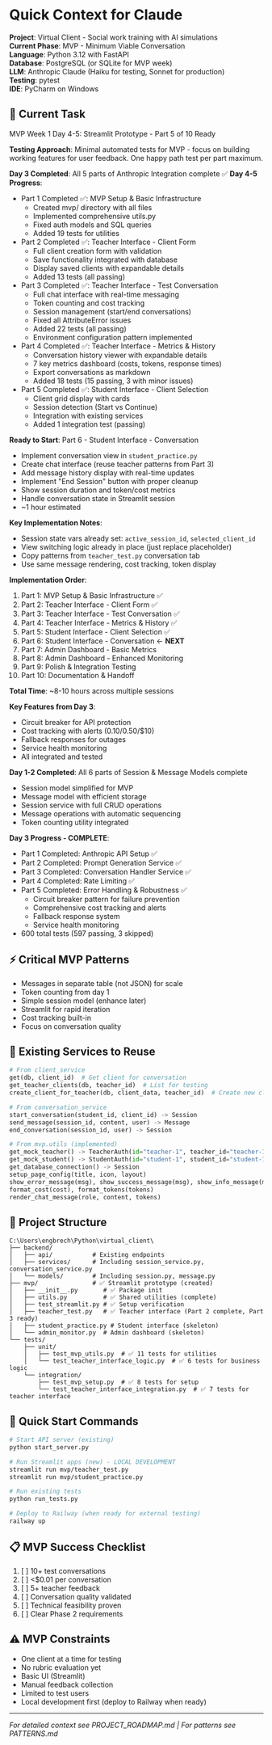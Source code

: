 # Quick Context for Claude

**Project**: Virtual Client - Social work training with AI simulations  
**Current Phase**: MVP - Minimum Viable Conversation  
**Language**: Python 3.12 with FastAPI  
**Database**: PostgreSQL (or SQLite for MVP week)  
**LLM**: Anthropic Claude (Haiku for testing, Sonnet for production)  
**Testing**: pytest  
**IDE**: PyCharm on Windows  

## 🎯 Current Task
MVP Week 1 Day 4-5: Streamlit Prototype - Part 5 of 10 Ready

**Testing Approach**: Minimal automated tests for MVP - focus on building working features for user feedback. One happy path test per part maximum.

**Day 3 Completed**: All 5 parts of Anthropic Integration complete ✅
**Day 4-5 Progress**: 
- Part 1 Completed ✅: MVP Setup & Basic Infrastructure
  - Created mvp/ directory with all files
  - Implemented comprehensive utils.py
  - Fixed auth models and SQL queries
  - Added 19 tests for utilities
- Part 2 Completed ✅: Teacher Interface - Client Form
  - Full client creation form with validation
  - Save functionality integrated with database
  - Display saved clients with expandable details
  - Added 13 tests (all passing)
- Part 3 Completed ✅: Teacher Interface - Test Conversation
  - Full chat interface with real-time messaging
  - Token counting and cost tracking
  - Session management (start/end conversations)
  - Fixed all AttributeError issues
  - Added 22 tests (all passing)
  - Environment configuration pattern implemented
- Part 4 Completed ✅: Teacher Interface - Metrics & History
  - Conversation history viewer with expandable details
  - 7 key metrics dashboard (costs, tokens, response times)
  - Export conversations as markdown
  - Added 18 tests (15 passing, 3 with minor issues)
- Part 5 Completed ✅: Student Interface - Client Selection
  - Client grid display with cards
  - Session detection (Start vs Continue)
  - Integration with existing services
  - Added 1 integration test (passing)

**Ready to Start**: Part 6 - Student Interface - Conversation
- Implement conversation view in `student_practice.py`
- Create chat interface (reuse teacher patterns from Part 3)
- Add message history display with real-time updates
- Implement "End Session" button with proper cleanup
- Show session duration and token/cost metrics
- Handle conversation state in Streamlit session
- ~1 hour estimated

**Key Implementation Notes**:
- Session state vars already set: `active_session_id`, `selected_client_id`
- View switching logic already in place (just replace placeholder)
- Copy patterns from `teacher_test.py` conversation tab
- Use same message rendering, cost tracking, token display

**Implementation Order**:
1. Part 1: MVP Setup & Basic Infrastructure ✅
2. Part 2: Teacher Interface - Client Form ✅
3. Part 3: Teacher Interface - Test Conversation ✅
4. Part 4: Teacher Interface - Metrics & History ✅
5. Part 5: Student Interface - Client Selection ✅
6. Part 6: Student Interface - Conversation ← **NEXT**
7. Part 7: Admin Dashboard - Basic Metrics
8. Part 8: Admin Dashboard - Enhanced Monitoring
9. Part 9: Polish & Integration Testing
10. Part 10: Documentation & Handoff

**Total Time**: ~8-10 hours across multiple sessions

**Key Features from Day 3**:
- Circuit breaker for API protection
- Cost tracking with alerts ($0.10/$0.50/$10)
- Fallback responses for outages
- Service health monitoring
- All integrated and tested

**Day 1-2 Completed**: All 6 parts of Session & Message Models complete
- Session model simplified for MVP
- Message model with efficient storage
- Session service with full CRUD operations
- Message operations with automatic sequencing
- Token counting utility integrated

**Day 3 Progress - COMPLETE**:
- Part 1 Completed: Anthropic API Setup ✅
- Part 2 Completed: Prompt Generation Service ✅
- Part 3 Completed: Conversation Handler Service ✅
- Part 4 Completed: Rate Limiting ✅
- Part 5 Completed: Error Handling & Robustness ✅
  - Circuit breaker pattern for failure prevention
  - Comprehensive cost tracking and alerts
  - Fallback response system
  - Service health monitoring
- 600 total tests (597 passing, 3 skipped)

## ⚡ Critical MVP Patterns
- Messages in separate table (not JSON) for scale
- Token counting from day 1
- Simple session model (enhance later)
- Streamlit for rapid iteration
- Cost tracking built-in
- Focus on conversation quality

## 🔑 Existing Services to Reuse
```python
# From client_service
get(db, client_id)  # Get client for conversation
get_teacher_clients(db, teacher_id)  # List for testing
create_client_for_teacher(db, client_data, teacher_id)  # Create new client

# From conversation_service
start_conversation(student_id, client_id) -> Session
send_message(session_id, content, user) -> Message
end_conversation(session_id, user) -> Session

# From mvp.utils (implemented)
get_mock_teacher() -> TeacherAuth(id="teacher-1", teacher_id="teacher-1")
get_mock_student() -> StudentAuth(id="student-1", student_id="student-1")
get_database_connection() -> Session
setup_page_config(title, icon, layout)
show_error_message(msg), show_success_message(msg), show_info_message(msg)
format_cost(cost), format_tokens(tokens)
render_chat_message(role, content, tokens)
```

## 📁 Project Structure
```
C:\Users\engbrech\Python\virtual_client\
├── backend/
│   ├── api/           # Existing endpoints
│   ├── services/      # Including session_service.py, conversation_service.py
│   └── models/        # Including session.py, message.py
├── mvp/               # ✅ Streamlit prototype (created)
│   ├── __init__.py       # ✅ Package init
│   ├── utils.py          # ✅ Shared utilities (complete)
│   ├── test_streamlit.py # ✅ Setup verification
│   ├── teacher_test.py   # ✅ Teacher interface (Part 2 complete, Part 3 ready)
│   ├── student_practice.py # Student interface (skeleton)
│   └── admin_monitor.py  # Admin dashboard (skeleton)
└── tests/
    ├── unit/
    │   ├── test_mvp_utils.py  # ✅ 11 tests for utilities
    │   └── test_teacher_interface_logic.py  # ✅ 6 tests for business logic
    └── integration/
        ├── test_mvp_setup.py  # ✅ 8 tests for setup
        └── test_teacher_interface_integration.py  # ✅ 7 tests for teacher interface
```

## 🚀 Quick Start Commands
```bash
# Start API server (existing)
python start_server.py

# Run Streamlit apps (new) - LOCAL DEVELOPMENT
streamlit run mvp/teacher_test.py
streamlit run mvp/student_practice.py

# Run existing tests
python run_tests.py

# Deploy to Railway (when ready for external testing)
railway up
```

## 📋 MVP Success Checklist
1. [ ] 10+ test conversations
2. [ ] <$0.01 per conversation
3. [ ] 5+ teacher feedback
4. [ ] Conversation quality validated
5. [ ] Technical feasibility proven
6. [ ] Clear Phase 2 requirements

## ⚠️ MVP Constraints
- One client at a time for testing
- No rubric evaluation yet
- Basic UI (Streamlit)
- Manual feedback collection
- Limited to test users
- Local development first (deploy to Railway when ready)

---
*For detailed context see PROJECT_ROADMAP.md | For patterns see PATTERNS.md*